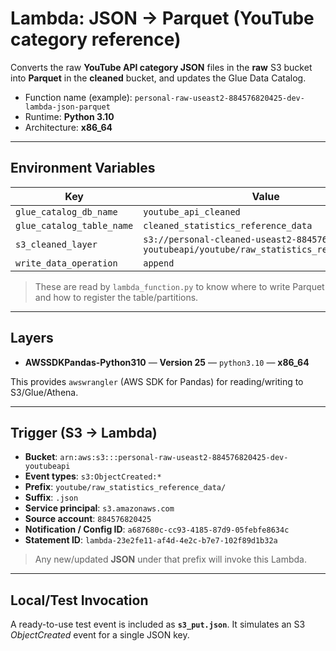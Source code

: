 # Lambda: JSON → Parquet (YouTube category reference)

Converts the raw **YouTube API category JSON** files in the **raw** S3 bucket into **Parquet** in the **cleaned** bucket, and updates the Glue Data Catalog.

- Function name (example): `personal-raw-useast2-884576820425-dev-lambda-json-parquet`
- Runtime: **Python 3.10**
- Architecture: **x86_64**

---

## Environment Variables

| Key                     | Value                                                                                                   |
|-------------------------|---------------------------------------------------------------------------------------------------------|
| `glue_catalog_db_name`  | `youtube_api_cleaned`                                                                                   |
| `glue_catalog_table_name` | `cleaned_statistics_reference_data`                                                                   |
| `s3_cleaned_layer`      | `s3://personal-cleaned-useast2-884576820425-dev-youtubeapi/youtube/raw_statistics_reference_data`       |
| `write_data_operation`  | `append`                                                                                                |

> These are read by `lambda_function.py` to know where to write Parquet and how to register the table/partitions.

---

## Layers

- **AWSSDKPandas-Python310** — **Version 25** — `python3.10` — **x86_64**

This provides `awswrangler` (AWS SDK for Pandas) for reading/writing to S3/Glue/Athena.

---

## Trigger (S3 → Lambda)

- **Bucket**: `arn:aws:s3:::personal-raw-useast2-884576820425-dev-youtubeapi`
- **Event types**: `s3:ObjectCreated:*`
- **Prefix**: `youtube/raw_statistics_reference_data/`
- **Suffix**: `.json`
- **Service principal**: `s3.amazonaws.com`
- **Source account**: `884576820425`
- **Notification / Config ID**: `a687680c-cc93-4185-87d9-05febfe8634c`
- **Statement ID**: `lambda-23e2fe11-af4d-4e2c-b7e7-102f89d1b32a`

> Any new/updated **JSON** under that prefix will invoke this Lambda.

---

## Local/Test Invocation

A ready-to-use test event is included as **`s3_put.json`**.
It simulates an S3 *ObjectCreated* event for a single JSON key.
